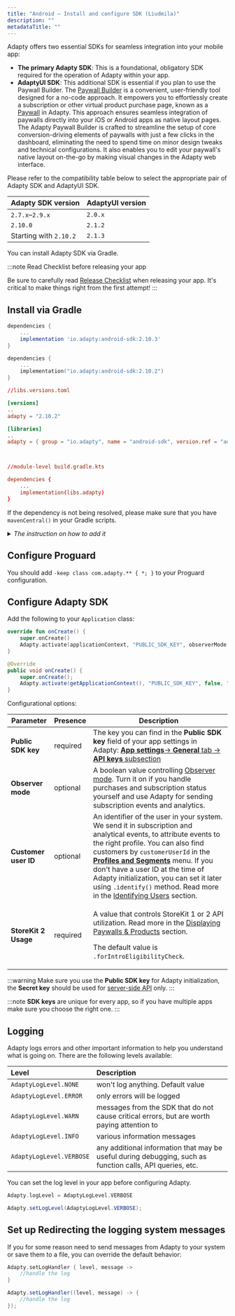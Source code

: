 ```yaml
---
title: "Android – Install and configure SDK (Liudmila)"
description: ""
metadataTitle: ""
---
```


Adapty offers two essential SDKs for seamless integration into your mobile app:

- **The primary Adapty SDK**: This is a foundational, obligatory SDK required for the operation of Adapty within your app.
- **AdaptyUI SDK**: This additional SDK is essential if you plan to use the Paywall Builder. The [Paywall Builder](paywall-builder-getting-started) is a convenient, user-friendly tool designed for a no-code approach. It empowers you to effortlessly create a subscription or other virtual product purchase page, known as a [Paywall](paywalls) in Adapty. This approach ensures seamless integration of paywalls directly into your iOS or Android apps as native layout pages.  
  The Adapty Paywall Builder is crafted to streamline the setup of core conversion-driving elements of paywalls with just a few clicks in the dashboard, eliminating the need to spend time on minor design tweaks and technical configurations. It also enables you to edit your paywall's native layout on-the-go by making visual changes in the Adapty web interface.  

Please refer to the compatibility table below to select the appropriate pair of Adapty SDK and AdaptyUI SDK.

| Adapty SDK version     | AdaptyUI version |
| :--------------------- | :--------------- |
| `2.7.x`–`2.9.x`        | `2.0.x`          |
| `2.10.0`               | `2.1.2`          |
| Starting with `2.10.2` | `2.1.3`          |

You can install Adapty SDK via Gradle.

:::note
Read Checklist before releasing your app

Be sure to carefully read [Release Checklist](release-checklist) when releasing your app. It's critical to make things right from the first attempt!
:::

## Install via Gradle

```groovy title="module-level build.gradle"
dependencies {
    ...
    implementation 'io.adapty:android-sdk:2.10.3'
}
```
```kotlin title="module-level build.gradle.kts"
dependencies {
    ...
    implementation("io.adapty:android-sdk:2.10.2")
}
```
```toml title="version catalog"
//libs.versions.toml

[versions]
..
adapty = "2.10.2"

[libraries]
..
adapty = { group = "io.adapty", name = "android-sdk", version.ref = "adapty" }



//module-level build.gradle.kts

dependencies {
    ...
    implementation(libs.adapty)
}
```

If the dependency is not being resolved, please make sure that you have `mavenCentral()` in your Gradle scripts. 

<details>
   <summary><i>The instruction on how to add it</i></summary>

   If your project doesn't have `dependencyResolutionManagement` in your `settings.gradle`, add the following to your top-level `build.gradle` at the end of repositories:

```groovy title="top-level build.gradle"
allprojects {
    repositories {
        ...
        mavenCentral()
    }
}
```

Otherwise, add the following to your `settings.gradle` in `repositories` of `dependencyResolutionManagement` section: 

```groovy title="settings.gradle"
dependencyResolutionManagement {
    ...
    repositories {
        ...
        mavenCentral()
    }
}
```
</details>

## Configure Proguard

You should add `-keep class com.adapty.** { *; }` to your Proguard configuration.

## Configure Adapty SDK

Add the following to your `Application` class:

```kotlin title="Kotlin"
override fun onCreate() {
    super.onCreate()
    Adapty.activate(applicationContext, "PUBLIC_SDK_KEY", observerMode = false, customerUserId = "YOUR_USER_ID")
}
```
```java title="Java"
@Override
public void onCreate() {
    super.onCreate();
    Adapty.activate(getApplicationContext(), "PUBLIC_SDK_KEY", false, "YOUR_USER_ID");
}
```

Configurational options:

| Parameter | Presence | Description |
|---------|--------|-----------|
| **Public SDK key** | required | The key you can find in the **Public SDK key** field of your app settings in Adapty: [**App settings**-> **General** tab -> **API keys** subsection](https://app.adapty.io/settings/general) |
| **Observer mode** | optional | A boolean value controlling [Observer mode](observer-mode). Turn it on if you handle purchases and subscription status yourself and use Adapty for sending subscription events and analytics. |
| **Customer user ID** | optional | An identifier of the user in your system. We send it in subscription and analytical events, to attribute events to the right profile. You can also find customers by `customerUserId` in the [**Profiles and Segments**](https://app.adapty.io/profiles/users) menu. If you don't have a user ID at the time of Adapty initialization, you can set it later using `.identify()` method. Read more in the [Identifying Users](android-identifying-users) section. |
| **StoreKit 2 Usage** | required | <p>A value that controls StoreKit 1 or 2 API utilization. Read more in the [Displaying Paywalls & Products](displaying-products#adapty-sdk-version-250-and-higher) section.</p><p>The default value is `.forIntroEligibilityCheck`.</p> |


:::warning
Make sure you use the **Public SDK key** for Adapty initialization, the **Secret key** should be used for [server-side API](getting-started-with-server-side-api) only.
:::

:::note
**SDK keys** are unique for every app, so if you have multiple apps make sure you choose the right one.
:::

## Logging

Adapty logs errors and other important information to help you understand what is going on. There are the following levels available:

| Level                    | Description                                                                                               |
| :----------------------- | :-------------------------------------------------------------------------------------------------------- |
| `AdaptyLogLevel.NONE`    | won't log anything. Default value                                                                         |
| `AdaptyLogLevel.ERROR`   | only errors will be logged                                                                                |
| `AdaptyLogLevel.WARN`    | messages from the SDK that do not cause critical errors, but are worth paying attention to                |
| `AdaptyLogLevel.INFO`    | various information messages                                                                              |
| `AdaptyLogLevel.VERBOSE` | any additional information that may be useful during debugging, such as function calls, API queries, etc. |

You can set the log level in your app before configuring Adapty.

```kotlin title="Kotlin"
Adapty.logLevel = AdaptyLogLevel.VERBOSE
```
```java title="Java"
Adapty.setLogLevel(AdaptyLogLevel.VERBOSE);
```

## Set up Redirecting the logging system messages

If you for some reason need to send messages from Adapty to your system or save them to a file, you can override the default behavior:

```kotlin title="Kotlin"
Adapty.setLogHandler { level, message ->
    //handle the log
}
```
```java title="Java"
Adapty.setLogHandler((level, message) -> {
    //handle the log
});
```